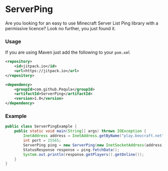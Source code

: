 # ServerPing

Are you looking for an easy to use Minecraft Server List Ping library with a permissive licence? Look no further, you
just found it.

### Usage

If you are using Maven just add the following to your `pom.xml`

```xml
<repository>
    <id>jitpack.io</id>
    <url>https://jitpack.io</url>
</repository>

<dependency>
    <groupId>com.github.Pequla</groupId>
    <artifactId>ServerPing</artifactId>
    <version>1.0</version>
</dependency>
```

### Example

```java
public class ServerPingExample {
    public static void main(String[] args) throws IOException {
        InetAddress address = InetAddress.getByName("play.beocraft.net");
        int port = 25565;
        ServerPing ping = new ServerPing(new InetSocketAddress(address, port));
        StatusResponse response = ping.fetchData();
        System.out.println(response.getPlayers().getOnline());
    }
}
```